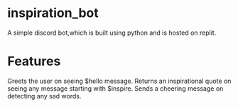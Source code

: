 # inspiration_bot
  A simple discord bot,which is built using python and is hosted on replit.

# Features
  Greets the user on seeing $hello message.
  Returns an inspirational quote on seeing any message starting with $inspire.
  Sends a cheering message on detecting any sad words.
  
  
  

